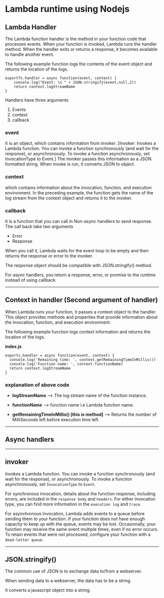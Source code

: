 # Lambda runtime using Nodejs

## Lambda Handler

The Lambda function handler is the method in your function code that processes events. When your function is invoked, Lambda runs the handler method. When the handler exits or returns a response, it becomes available to handle another event.

The following example function logs the contents of the event object and returns the location of the logs.

```
exportfs.handler = async function(event, context) {
    console.log("Event: \n " + JSON.stringify(event,null,2))
    return context.logStreamName
}
```
Handlers have three arguments

1) Events
2) context
3) callback

### event

It is an object, which contains information from *invoker*. [Invoker: Invokes a Lambda function. You can invoke a function synchronously (and wait for the response), or asynchronously. To invoke a function asynchronously, set InvocationType to Event.] The invoker passes this information as a JSON formatted string. When invoke is run, it converts JSON to object.

### context

which contains information about the invocation, function, and execution environment. In the preceding example, the function gets the name of the log stream from the context object and returns it to the invoker.

### callback

It is a function that you can call in Non-async handlers to send response. The call back take two arguments

- Error 
- Response

When you call it, Lambda waits for the event loop to be empty and then returns the response or error to the invoker. 

The response object should be compatible with JSON.stringify() method.

For async handlers, you return a response, error, or promise to the runtime instead of using callback.

---

## Context in handler (Second argument of handler)

When Lambda runs your function, it passes a context object to the handler. This object provides methods and properties that provide information about the invocation, function, and execution environment.

The following example function logs context information and returns the location of the logs.

**index.js**

```
exports.handler = async function(event, context) {
  console.log('Remaining time: ', context.getRemainingTimeInMillis())
  console.log('Function name: ', context.functionName)
  return context.logStreamName
}
```

### explanation of above code

- **logStreamName** --> The log stream name of the function instance.

- **functionName** --> function name i.e Lambda function name.

- **getRemainingTimeInMillis() [this is method]** --> Returns the number of MilliSeconds left before execution time left.

---

## Async handlers


---
## invoker

Invokes a Lambda function. You can invoke a function synchronously (and wait for the response), or asynchronously. To invoke a function asynchronously, set ```InvocationType``` to ```Event```.

For synchronous invocation, details about the function response, including errors, are included in the ```response body``` and ```headers```. For either invocation type, you can find more information in the ```execution log``` and ```trace```.

For asynchronous invocation, Lambda adds events to a queue before sending them to your function. If your function does not have enough capacity to keep up with the queue, events may be lost. Occasionally, your function may receive the same event multiple times, even if no error occurs. To retain events that were not processed, configure your function with a ```dead-letter queue```.

---

## JSON.stringify()

The common use of JSON is to exchange data to/from a webserver.

When sending data to a webserver, the data has to be a string.

It converts a javascript object into a string.

